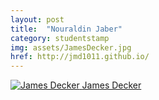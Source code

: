 ```yaml
---
layout: post
title:  "Nouraldin Jaber"
category: studentstamp
img: assets/JamesDecker.jpg
href: http://jmd1011.github.io/
---
```

<a href="http://jmd1011.github.io/">
  <img src="assets/JamesDecker.jpg" alt="James Decker">
  <span class="student-name">James Decker</span>
</a>
